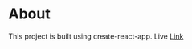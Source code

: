 # About
This project is built using create-react-app.
Live [Link](https://shivamklr.github.io/navbar)
